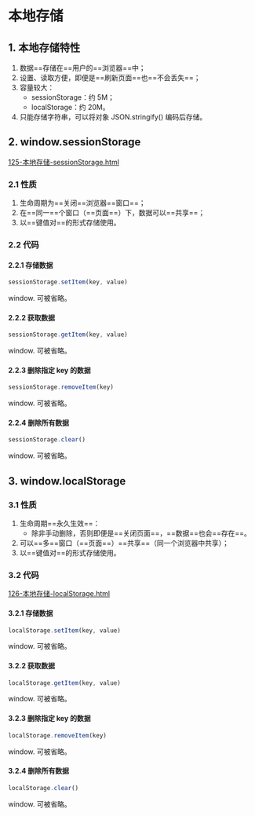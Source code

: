 # 本地存储

## 1. 本地存储特性

1. 数据==存储在==用户的==浏览器==中；
2. 设置、读取方便，即便是==刷新页面==也==不会丢失==；
3. 容量较大：
   - sessionStorage：约 5M；
   - localStorage：约 20M。
4. 只能存储字符串，可以将对象 JSON.stringify() 编码后存储。

## 2. window.sessionStorage

<a href="125-本地存储-sessionStorage.html">125-本地存储-sessionStorage.html</a>

### 2.1 性质

1. 生命周期为==关闭==浏览器==窗口==；
2. 在==同一==个窗口（==页面==）下，数据可以==共享==；
3. 以==键值对==的形式存储使用。

### 2.2 代码

#### 2.2.1 存储数据

```js
sessionStorage.setItem(key, value)
```

window. 可被省略。

#### 2.2.2 获取数据

```js
sessionStorage.getItem(key, value)
```

window. 可被省略。

#### 2.2.3 删除指定 key 的数据

```js
sessionStorage.removeItem(key)
```

window. 可被省略。

#### 2.2.4 删除所有数据

```js
sessionStorage.clear()
```

window. 可被省略。

## 3. window.localStorage



### 3.1 性质

1. 生命周期==永久生效==：
   - 除非手动删除，否则即便是==关闭页面==，==数据==也会==存在==。
2. 可以==多==窗口（==页面==）==共享==（同一个浏览器中共享）；
3. 以==键值对==的形式存储使用。

### 3.2 代码

<a href="126-本地存储-localStorage.html">126-本地存储-localStorage.html</a>

#### 3.2.1 存储数据

```js
localStorage.setItem(key, value)
```

window. 可被省略。

#### 3.2.2 获取数据

```js
localStorage.getItem(key, value)
```

window. 可被省略。

#### 3.2.3 删除指定 key 的数据

```js
localStorage.removeItem(key)
```

window. 可被省略。

#### 3.2.4 删除所有数据

```js
localStorage.clear()
```

window. 可被省略。